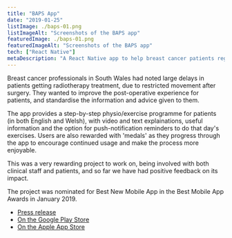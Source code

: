 ```yaml
---
title: "BAPS App"
date: "2019-01-25"
listImage: ./baps-01.png
listImageAlt: "Screenshots of the BAPS app"
featuredImage: ./baps-01.png
featuredImageAlt: "Screenshots of the BAPS app"
tech: ["React Native"]
metaDescription: "A React Native app to help breast cancer patients regain movement after sugery"
---
```


Breast cancer professionals in South Wales had noted large delays in patients getting radiotherapy treatment, due to restricted movement after surgery. They wanted to improve the post-operative experience for patients, and standardise the information and advice given to them.

The app provides a step-by-step physio/exercise programme for patients (in both English and Welsh), with video and text explainations, useful information and the option for push-notification reminders to do that day's exercises. Users are also rewarded with 'medals' as they progress through the app to encourage continued usage and make the process more enjoyable.

This was a very rewarding project to work on, being involved with both clinical staff and patients, and so far we have had positive feedback on its impact.

The project was nominated for Best New Mobile App in the Best Mobile App Awards in January 2019.

- [Press release](http://www.thepracticeofhealth.wales.nhs.uk/news/50308)
- [On the Google Play Store](https://play.google.com/store/apps/details?id=com.velindre.baps&hl=en_GB)
- [On the Apple App Store](https://apps.apple.com/gb/app/the-baps-app-wales/id1450394179)
